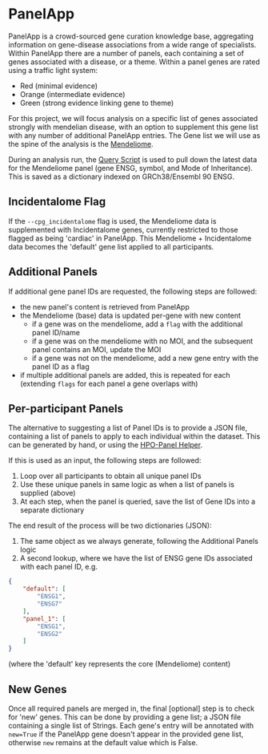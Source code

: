 # PanelApp

PanelApp is a crowd-sourced gene curation knowledge base, aggregating information on gene-disease
associations from a wide range of specialists. Within PanelApp there are a number of panels, each
containing a set of genes associated with a disease, or a theme. Within a panel genes are rated using
a traffic light system:

* Red (minimal evidence)
* Orange (intermediate evidence)
* Green (strong evidence linking gene to theme)

For this project, we will focus analysis on a specific list of genes associated strongly with mendelian
disease, with an option to supplement this gene list with any number of additional PanelApp entries.
The Gene list we will use as the spine of the analysis is the [Mendeliome](https://panelapp.agha.umccr.org/panels/137/).

During an analysis run, the [Query Script](../reanalysis/query_panelapp.py) is used to pull down the latest data
for the Mendeliome panel (gene ENSG, symbol, and Mode of Inheritance). This is saved as a dictionary indexed on
GRCh38/Ensembl 90 ENSG.

## Incidentalome Flag

If the `--cpg_incidentalome` flag is used, the Mendeliome data is supplemented with Incidentalome genes, currently
restricted to those flagged as being 'cardiac' in PanelApp. This Mendeliome + Incidentalome data becomes the 'default'
gene list applied to all participants.

## Additional Panels

If additional gene panel IDs are requested, the following steps are followed:

* the new panel's content is retrieved from PanelApp
* the Mendeliome (base) data is updated per-gene with new content
  * if a gene was on the mendeliome, add a `flag` with the additional panel ID/name
  * if a gene was on the mendeliome with no MOI, and the subsequent panel contains an MOI, update the MOI
  * if a gene was not on the mendeliome, add a new gene entry with the panel ID as a flag
* if multiple additional panels are added, this is repeated for each (extending `flags` for each panel a gene overlaps with)

## Per-participant Panels

The alternative to suggesting a list of Panel IDs is to provide a JSON file, containing a list of panels to apply to
each individual within the dataset. This can be generated by hand, or using the [HPO-Panel Helper](../helpers/hpo_panel_matching.py).

If this is used as an input, the following steps are followed:

1. Loop over all participants to obtain all unique panel IDs
2. Use these unique panels in same logic as when a list of panels is supplied (above)
3. At each step, when the panel is queried, save the list of Gene IDs into a separate dictionary

The end result of the process will be two dictionaries (JSON):

1. The same object as we always generate, following the Additional Panels logic
2. A second lookup, where we have the list of ENSG gene IDs associated with each panel ID, e.g.

```json
{
    "default": [
        "ENSG1",
        "ENSG7"
    ],
    "panel_1": [
        "ENSG1",
        "ENSG2"
    ]
}
```

(where the 'default' key represents the core (Mendeliome) content)

## New Genes

Once all required panels are merged in, the final [optional] step is to check for 'new' genes. This can be done by
providing a gene list; a JSON file containing a single list of Strings. Each gene's entry will be annotated with
`new=True` if the PanelApp gene doesn't appear in the provided gene list, otherwise `new` remains at the default value
which is False.
